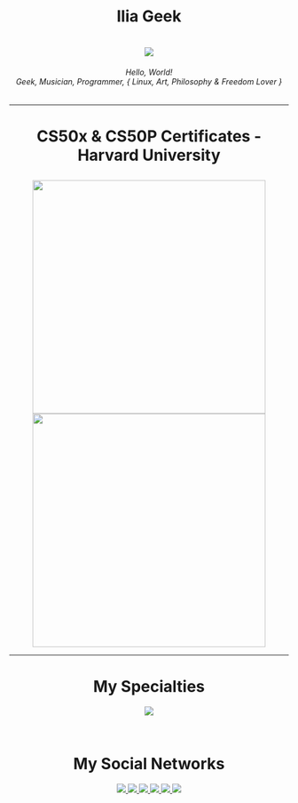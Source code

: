 <h1 align="center">
  Ilia Geek
</h1>

<h1 align="center">
  <a href="https://git.io/typing-svg">
    <img src="https://readme-typing-svg.herokuapp.com/?lines=Hello,+World!;This+is+Ilia+Geek.&center=true&size=30">
  </a>
</h1>


<h6 align="center">Hello, World!
<br>
Geek, Musician, Programmer, { Linux, Art, Philosophy & Freedom Lover }
</h4>

* * *

<h1>
<p align="center">
CS50x & CS50P Certificates - Harvard University
</p>
</h1>

<p align="center">
<img src="CS50x.png" width="420">
<img src="CS50P.png" width="420">
</p>

* * *

<h1 align="center"> My Specialties </h1>

<p align="center">
  <a>
    <img src="https://skillicons.dev/icons?i=git,vim,neovim,py,html,css,bootstrap,ps,ai">
  </a>
</p>

<br>

<h1 align="center"> My Social Networks </h1>

<p align="center">
  <a href="https://www.instagram.com/iliageek">
    <img src="https://skillicons.dev/icons?i=instagram">
  </a>
    <a href="https://www.x.com/iliageek">
    <img src="https://skillicons.dev/icons?i=twitter">
  </a>
    </a>
    <a href="https://www.linkedin.com/in/ilia-asadi-097271335">
    <img src="https://skillicons.dev/icons?i=linkedin">
  </a>
    <a href="https://www.github.com/iliageek">
    <img src="https://skillicons.dev/icons?i=github">
  </a>
    <a href="https://www.gitlab.com/iliageek">
    <img src="https://skillicons.dev/icons?i=gitlab">
  </a>
  <a href="https://khiar.net/@iliageek">
    <img src="https://skillicons.dev/icons?i=mastodon">
  </a>
</p>

